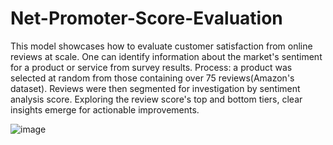 # Net-Promoter-Score-Evaluation
This model showcases how to evaluate customer satisfaction from online reviews at scale. One can identify information about the market's sentiment for a product or service from survey results.  Process: a product was selected at random from those containing over 75 reviews(Amazon's dataset). Reviews were then segmented for investigation by sentiment analysis score. Exploring the review score's top and bottom tiers, clear insights emerge for actionable improvements.


![image](https://user-images.githubusercontent.com/25379742/98488499-8eb81700-21f7-11eb-9fe6-abd1cd100766.png)
